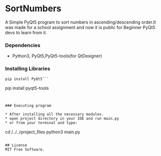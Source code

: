 # SortNumbers

A Simple PyQt5 program to sort numbers in ascending/descending order.It was made for a school assignment and now it is public for Beginner PyQt5 devs to learn from it. 

### Dependencies

* Python3, PyQt5,PyQt5-tools(for QtDesigner)

### Installing Libraries
```
pip install PyQt5```

```
pip install pyqt5-tools
```


### Executing program

* After installing all the necessary modules.
* open project directory in your IDE and run main.py
* or from your terminal and type: 
```
cd /../../project_files
python3 main.py

```

## License
MIT Free Software.

